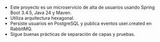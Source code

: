 <!-- Use this file to provide workspace-specific custom instructions to Copilot. For more details, visit https://code.visualstudio.com/docs/copilot/copilot-customization#_use-a-githubcopilotinstructionsmd-file -->

- Este proyecto es un microservicio de alta de usuarios usando Spring Boot 3.4.5, Java 24 y Maven.
- Utiliza arquitectura hexagonal.
- Persiste usuarios en PostgreSQL y publica eventos user.created en RabbitMQ.
- Sigue buenas prácticas de separación de capas y pruebas.
